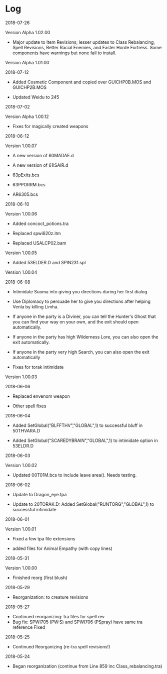 # Log

2018-07-26

Version Alpha 1.02.00

- Major update to Item Revisions; lesser updates to Class Rebalancing, Spell Revisions, Better Racial Enemies, and Faster Horde Fortress. Some components have warnings but none fail to install.

Version Alpha 1.01.00

2018-07-12

- Added Cosmetic Component and copied over GUICHP0B.MOS and GUICHP2B.MOS

- Updated Weidu to 245

2018-07-02

Version Alpha 1.00.12

- Fixes for  magically created weapons

2018-06-12

Version 1.00.07

- A new version of 60MADAE.d

- A new version of 61ISAIR.d

- 63pExits.bcs

- 63PPORRM.bcs

- AR6305.bcs

2018-06-10

Version 1.00.06

- Added concoct_potions.tra

- Replaced spwi620z.itm

- Replaced USALCP02.bam
 
Version 1.00.05

- Added 53ELDER.D and SPIN231.spl 

Version 1.00.04

2018-06-08

-  Intimidate Suoma into giving you directions during her first dialog

-  Use Diplomacy to persuade her to give you directions after helping Venla by killing Limha.

-  If anyone in the party is a Diviner, you can tell the Hunter's Ghost that you can find your way on your own, and the exit should open automatically.

-  If anyone in the party has high Wilderness Lore, you can also open the exit automatically.

-  If anyone in the party very high Search, you can also open the exit automatically

-  Fixes for torak intimidate

Version 1.00.03

2018-06-06

- Replaced envenom weapon

- Other spell fixes

2018-06-04

- Added SetGlobal("BLFFTHV","GLOBAL",1) to successful bluff in 50THVARA.D

- Added SetGlobal("SCAREDYBRAIN","GLOBAL",1) to intimidate option in 53ELDR.D

2018-06-03

Version 1.00.02

- Updated 00T01M.bcs to include leave area().  Needs testing.  

2018-06-02

- Update to Dragon_eye.tpa

- Update to 20TORAK.D: Added SetGlobal("RUNTORG","GLOBAL",1) to successful intimidate



2018-06-01

Version 1.00.01

- Fixed a few tpa file extensions

- added files for Animal Empathy (with copy lines)

2018-05-31

Version 1.00.00

- Finished reorg (first blush)

2018-05-29

- Reorganization: to creature revisions

2018-05-27

- Continued reorganizing: tra files for spell rev
- Bug fix: SPWI705 (PW:S) and SPWI706 (PSpray) have same tra reference Fixed

2018-05-25

- Continued Reorganizing (re-tra spell revisions!)

2018-05-24

- Began reorganization (continue from Line 859 inc Class_rebalancing.tra)
